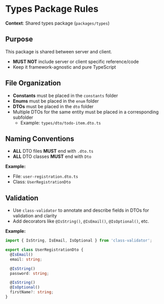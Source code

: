 # Types Package Rules

**Context**: Shared types package (`packages/types`)

## Purpose

This package is shared between server and client.

- **MUST NOT** include server or client specific reference/code
- Keep it framework-agnostic and pure TypeScript

## File Organization

- **Constants** must be placed in the `constants` folder
- **Enums** must be placed in the `enum` folder
- **DTOs** must be placed in the `dto` folder
- Multiple DTOs for the same entity must be placed in a corresponding subfolder
  - Example: `types/dto/todo-item.dto.ts`

## Naming Conventions

- **ALL** DTO files **MUST** end with `.dto.ts`
- **ALL** DTO classes **MUST** end with `Dto`

**Example:**
- File: `user-registration.dto.ts`
- Class: `UserRegistrationDto`

## Validation

- Use `class-validator` to annotate and describe fields in DTOs for validation and clarity
- Add decorators like `@IsString()`, `@IsEmail()`, `@IsOptional()`, etc.

**Example:**

```typescript
import { IsString, IsEmail, IsOptional } from 'class-validator';

export class UserRegistrationDto {
  @IsEmail()
  email: string;

  @IsString()
  password: string;

  @IsString()
  @IsOptional()
  firstName?: string;
}
```
